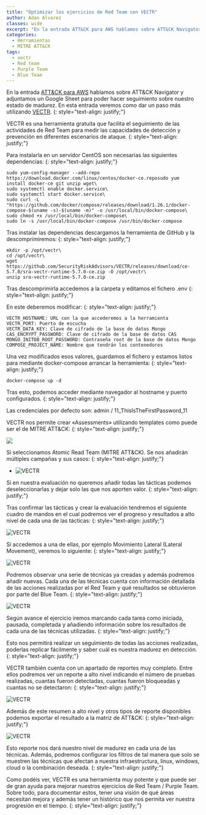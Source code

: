 ```yaml
---
title: "Optimizar los ejercicios de Red Team con VECTR"
author: Adan Alvarez
classes: wide
excerpt: "En la entrada ATT&CK para AWS hablamos sobre ATT&CK Navigator y adjuntamos un Google Sheet para poder hacer seguimiento sobre nuestro estado de madurez. En esta entrada veremos como dar un paso más utilizando VECTR."
categories:
  - Herramientas
  - MITRE ATT&CK
tags:
  - vectr
  - Red team
  - Purple Team
  - Blue Team
---
```

En la entrada [ATT&CK para AWS](https://donttouchmynet.github.io/aws/attck-para-aws/) hablamos sobre ATT&CK Navigator y adjuntamos un Google Sheet para poder hacer seguimiento sobre nuestro estado de madurez. En esta entrada veremos como dar un paso más utilizando [VECTR](https://vectr.io/).
{: style="text-align: justify;"}

VECTR es una herramienta gratuita que facilita el seguimiento de las actividades de Red Team para medir las capacidades de detección y prevención en diferentes escenarios de ataque.
{: style="text-align: justify;"}

Para instalarla en un servidor CentOS son necesarias las siguientes dependencias:
{: style="text-align: justify;"}
```
sudo yum-config-manager --add-repo https://download.docker.com/linux/centos/docker-ce.reposudo yum install docker-ce git unzip wget\
sudo systemctl enable docker.service\
sudo systemctl start docker.service\
sudo curl -L "https://github.com/docker/compose/releases/download/1.26.1/docker-compose-$(uname -s)-$(uname -m)" -o /usr/local/bin/docker-compose\
sudo chmod +x /usr/local/bin/docker-compose\
sudo ln -s /usr/local/bin/docker-compose /usr/bin/docker-compose
```
Tras instalar las dependencias descargamos la herramienta de GitHub y la descomprimiremos:
{: style="text-align: justify;"}
```
mkdir -p /opt/vectr\
cd /opt/vectr\
wget https://github.com/SecurityRiskAdvisors/VECTR/releases/download/ce-5.7.0/sra-vectr-runtime-5.7.0-ce.zip -O /opt/vectr\
unzip sra-vectr-runtime-5.7.0-ce.zip
```
Tras descomprimirla accedemos a la carpeta y editamos el fichero .env
{: style="text-align: justify;"}

En este deberemos modificar:
{: style="text-align: justify;"}
```
VECTR_HOSTNAME: URL con la que accederemos a la herramienta
VECTR_PORT: Puerto de escucha
VECTR_DATA_KEY: Clave de cifrado de la base de datos Mongo
CAS_ENCRYPT_PASSWORD: Clave de cifrado de la base de datos CAS
MONGO_INITDB_ROOT_PASSWORD: Contraseña root de la base de datos Mongo
COMPOSE_PROJECT_NAME: Nombre que tendrán los contenedores
```
Una vez modificados esos valores, guardamos el fichero y estamos listos para mediante docker-compose arrancar la herramienta:
{: style="text-align: justify;"}
```
docker-compose up -d
```
Tras esto, podemos acceder mediante navegador al hostname y puerto configurados.
{: style="text-align: justify;"}

Las credenciales por defecto son: admin / 11_ThisIsTheFirstPassword_11

VECTR nos permite crear «Assessments» utilizando templates como puede ser el de MITRE ATT&CK:
{: style="text-align: justify;"}

[![](https://donttouchmynet.github.io/assets/images/old/assesment-300x109.png)](https://donttouchmynet.github.io/assets/images/old/assesment.png)

Si seleccionamos Atomic Read Team (MITRE ATT&CK). Se nos añadirán múltiples campañas y sus casos:
{: style="text-align: justify;"}

-   ![VECTR](https://donttouchmynet.github.io/assets/images/old/TestCases.png)

Si en nuestra evaluación no queremos añadir todas las tácticas podemos deseleccionarlas y dejar solo las que nos aporten valor.
{: style="text-align: justify;"}

Tras confirmar las tácticas y crear la evaluación tendremos el siguiente cuadro de mandos en el cual podremos ver el progreso y resultados a alto nivel de cada una de las tácticas:
{: style="text-align: justify;"}

![VECTR](https://donttouchmynet.github.io/assets/images/old/dashboard-1.png)

Si accedemos a una de ellas, por ejemplo Movimiento Lateral (Lateral Movement), veremos lo siguiente:
{: style="text-align: justify;"}

![VECTR](https://donttouchmynet.github.io/assets/images/old/LAteral-Movement-1-1024x493.png)

Podremos observar una serie de técnicas ya creadas y además podremos añadir nuevas. Cada una de las técnicas cuenta con información detallada de las acciones realizadas por el Red Team y qué resultados se obtuvieron por parte del Blue Team.
{: style="text-align: justify;"}

![VECTR](https://donttouchmynet.github.io/assets/images/old/tecjnique-1-1024x544.png)

Según avance el ejercicio iremos marcando cada tarea como iniciada, pausada, completada y añadiendo información sobre los resultados de cada una de las técnicas utilizadas.
{: style="text-align: justify;"}

Esto nos permitirá realizar un seguimiento de todas las acciones realizadas, poderlas replicar fácilmente y saber cuál es nuestra madurez en detección.
{: style="text-align: justify;"}

VECTR también cuenta con un apartado de reportes muy completo. Entre ellos podremos ver un reporte a alto nivel indicando el número de pruebas realizadas, cuantas fueron detectadas, cuantas fueron bloqueadas y cuantas no se detectaron:
{: style="text-align: justify;"}

![VECTR](https://donttouchmynet.github.io/assets/images/old/report-1-1024x429.png)

Además de este resumen a alto nivel y otros tipos de reporte disponibles podemos exportar el resultado a la matriz de ATT&CK:
{: style="text-align: justify;"}

![VECTR](https://donttouchmynet.github.io/assets/images/old/mitre2-1024x525.png)

Esto reporte nos dará nuestro nivel de madurez en cada una de las técnicas. Además, podremos configurar los filtros de tal manera que solo se muestren las técnicas que afectan a nuestra infraestructura, linux, windows, cloud o la combinación deseada.
{: style="text-align: justify;"}

Como podéis ver, VECTR es una herramienta muy potente y que puede ser de gran ayuda para mejorar nuestros ejercicios de Red Team / Purple Team. Sobre todo, para documentar estos, tener una visión de qué áreas necesitan mejora y además tener un histórico que nos permita ver nuestra progresión en el tiempo.
{: style="text-align: justify;"}
